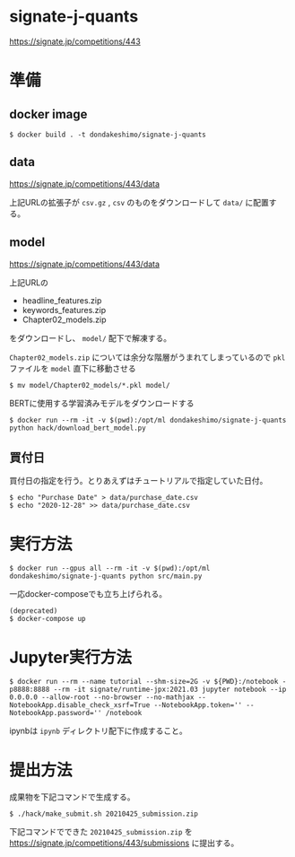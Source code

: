 # signate-j-quants
https://signate.jp/competitions/443


# 準備

## docker image

```
$ docker build . -t dondakeshimo/signate-j-quants
```

## data
https://signate.jp/competitions/443/data

上記URLの拡張子が `csv.gz` , `csv` のものをダウンロードして `data/` に配置する。

## model
https://signate.jp/competitions/443/data

上記URLの

- headline\_features.zip
- keywords\_features.zip
- Chapter02\_models.zip

をダウンロードし、 `model/` 配下で解凍する。

`Chapter02_models.zip` については余分な階層がうまれてしまっているので `pkl` ファイルを `model` 直下に移動させる

```
$ mv model/Chapter02_models/*.pkl model/
```

BERTに使用する学習済みモデルをダウンロードする

```
$ docker run --rm -it -v $(pwd):/opt/ml dondakeshimo/signate-j-quants python hack/download_bert_model.py
```

## 買付日
買付日の指定を行う。とりあえずはチュートリアルで指定していた日付。

```
$ echo "Purchase Date" > data/purchase_date.csv
$ echo "2020-12-28" >> data/purchase_date.csv
```


# 実行方法

```
$ docker run --gpus all --rm -it -v $(pwd):/opt/ml dondakeshimo/signate-j-quants python src/main.py
```

一応docker-composeでも立ち上げられる。
```
(deprecated)
$ docker-compose up
```


# Jupyter実行方法
```
$ docker run --rm --name tutorial --shm-size=2G -v ${PWD}:/notebook -p8888:8888 --rm -it signate/runtime-jpx:2021.03 jupyter notebook --ip 0.0.0.0 --allow-root --no-browser --no-mathjax --NotebookApp.disable_check_xsrf=True --NotebookApp.token='' --NotebookApp.password='' /notebook
```
ipynbは `ipynb` ディレクトリ配下に作成すること。


# 提出方法
成果物を下記コマンドで生成する。

```
$ ./hack/make_submit.sh 20210425_submission.zip
```

下記コマンドでできた `20210425_submission.zip` を https://signate.jp/competitions/443/submissions に提出する。
